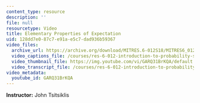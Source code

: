 ```yaml
---
content_type: resource
description: ''
file: null
resourcetype: Video
title: Elementary Properties of Expectation
uid: 128dd7e0-87c7-e91a-e5c7-dad936b59367
video_files:
  archive_url: https://archive.org/download/MITRES.6-012S18/MITRES6_012S18_L05-09_300k.mp4
  video_captions_file: /courses/res-6-012-introduction-to-probability-spring-2018/0b5b3147d5895a698d37651983c28cea_GARQ31BrKQA.vtt
  video_thumbnail_file: https://img.youtube.com/vi/GARQ31BrKQA/default.jpg
  video_transcript_file: /courses/res-6-012-introduction-to-probability-spring-2018/7d55b24175c3cd158d47251cdf23ee30_GARQ31BrKQA.pdf
video_metadata:
  youtube_id: GARQ31BrKQA
---
```


**Instructor:** John Tsitsiklis